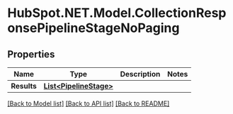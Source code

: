 # HubSpot.NET.Model.CollectionResponsePipelineStageNoPaging

## Properties

Name | Type | Description | Notes
------------ | ------------- | ------------- | -------------
**Results** | [**List&lt;PipelineStage&gt;**](PipelineStage.md) |  | 

[[Back to Model list]](../README.md#documentation-for-models) [[Back to API list]](../README.md#documentation-for-api-endpoints) [[Back to README]](../README.md)

